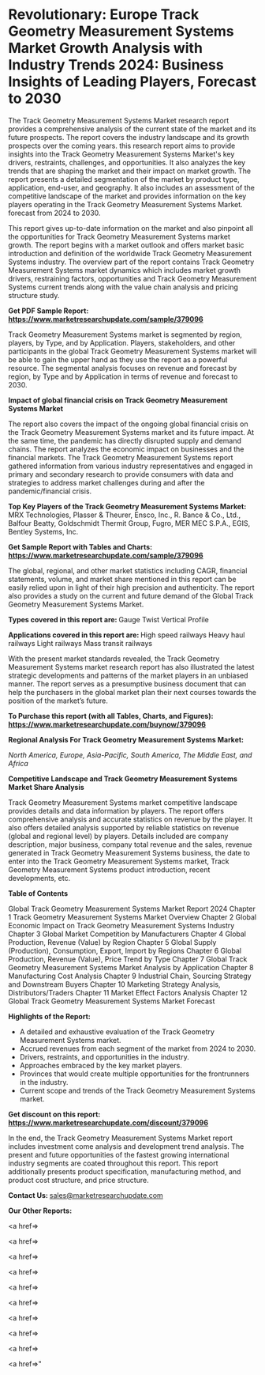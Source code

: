 # Revolutionary: Europe Track Geometry Measurement Systems Market Growth Analysis with Industry Trends 2024: Business Insights of Leading Players, Forecast to 2030

The Track Geometry Measurement Systems Market research report provides a comprehensive analysis of the current state of the market and its future prospects. The report covers the industry landscape and its growth prospects over the coming years. this research report aims to provide insights into the Track Geometry Measurement Systems Market's key drivers, restraints, challenges, and opportunities. It also analyzes the key trends that are shaping the market and their impact on market growth. The report presents a detailed segmentation of the market by product type, application, end-user, and geography. It also includes an assessment of the competitive landscape of the market and provides information on the key players operating in the Track Geometry Measurement Systems Market. forecast from 2024 to 2030.

This report gives up-to-date information on the market and also pinpoint all the opportunities for Track Geometry Measurement Systems market growth. The report begins with a market outlook and offers market basic introduction and definition of the worldwide Track Geometry Measurement Systems industry. The overview part of the report contains Track Geometry Measurement Systems market dynamics which includes market growth drivers, restraining factors, opportunities and Track Geometry Measurement Systems current trends along with the value chain analysis and pricing structure study.

<strong><b>Get PDF Sample Report: <a href=https://www.marketresearchupdate.com/sample/379096>https://www.marketresearchupdate.com/sample/379096</a></b></strong>

Track Geometry Measurement Systems market is segmented by region, players, by Type, and by Application. Players, stakeholders, and other participants in the global Track Geometry Measurement Systems market will be able to gain the upper hand as they use the report as a powerful resource. The segmental analysis focuses on revenue and forecast by region, by Type and by Application in terms of revenue and forecast to 2030.

<strong><b>Impact of global financial crisis on Track Geometry Measurement Systems Market</b></strong>

The report also covers the impact of the ongoing global financial crisis on the Track Geometry Measurement Systems market and its future impact. At the same time, the pandemic has directly disrupted supply and demand chains. The report analyzes the economic impact on businesses and the financial markets. The Track Geometry Measurement Systems report gathered information from various industry representatives and engaged in primary and secondary research to provide consumers with data and strategies to address market challenges during and after the pandemic/financial crisis.

<strong><b>Top Key Players of the Track Geometry Measurement Systems Market:
</b></strong>MRX Technologies, Plasser & Theurer, Ensco, Inc., R. Bance & Co., Ltd., Balfour Beatty, Goldschmidt Thermit Group, Fugro, MER MEC S.P.A., EGIS, Bentley Systems, Inc.<strong><b>
</b></strong>

<strong><b>Get Sample Report with Tables and Charts: <a href=https://www.marketresearchupdate.com/sample/379096>https://www.marketresearchupdate.com/sample/379096</a></b></strong>

The global, regional, and other market statistics including CAGR, financial statements, volume, and market share mentioned in this report can be easily relied upon in light of their high precision and authenticity. The report also provides a study on the current and future demand of the Global Track Geometry Measurement Systems Market.

<strong><b>Types covered in this report are:
</b></strong>Gauge
Twist
Vertical Profile<strong><b>
</b></strong>

<strong><b>Applications covered in this report are:
</b></strong>High speed railways
Heavy haul railways
Light railways
Mass transit railways<strong><b>
</b></strong>

With the present market standards revealed, the Track Geometry Measurement Systems market research report has also illustrated the latest strategic developments and patterns of the market players in an unbiased manner. The report serves as a presumptive business document that can help the purchasers in the global market plan their next courses towards the position of the market’s future.

<strong><b>To Purchase this report (with all Tables, Charts, and Figures): <a href=https://www.marketresearchupdate.com/buynow/379096>https://www.marketresearchupdate.com/buynow/379096</a></b></strong>

<strong><b>Regional Analysis For Track Geometry Measurement Systems Market:</b></strong>

<em><i>North America, Europe, Asia-Pacific, South America, The Middle East, and Africa</i></em>

<strong><b>Competitive Landscape and Track Geometry Measurement Systems Market Share Analysis</b></strong>

Track Geometry Measurement Systems market competitive landscape provides details and data information by players. The report offers comprehensive analysis and accurate statistics on revenue by the player. It also offers detailed analysis supported by reliable statistics on revenue (global and regional level) by players. Details included are company description, major business, company total revenue and the sales, revenue generated in Track Geometry Measurement Systems business, the date to enter into the Track Geometry Measurement Systems market, Track Geometry Measurement Systems product introduction, recent developments, etc.

<strong><b>Table of Contents</b></strong>

Global Track Geometry Measurement Systems Market Report 2024
Chapter 1 Track Geometry Measurement Systems Market Overview
Chapter 2 Global Economic Impact on Track Geometry Measurement Systems Industry
Chapter 3 Global Market Competition by Manufacturers
Chapter 4 Global Production, Revenue (Value) by Region
Chapter 5 Global Supply (Production), Consumption, Export, Import by Regions
Chapter 6 Global Production, Revenue (Value), Price Trend by Type
Chapter 7 Global Track Geometry Measurement Systems Market Analysis by Application
Chapter 8 Manufacturing Cost Analysis
Chapter 9 Industrial Chain, Sourcing Strategy and Downstream Buyers
Chapter 10 Marketing Strategy Analysis, Distributors/Traders
Chapter 11 Market Effect Factors Analysis
Chapter 12 Global Track Geometry Measurement Systems Market Forecast

<strong><b>Highlights of the Report:</b></strong>

- A detailed and exhaustive evaluation of the Track Geometry Measurement Systems market.
- Accrued revenues from each segment of the market from 2024 to 2030.
- Drivers, restraints, and opportunities in the industry.
- Approaches embraced by the key market players.
- Provinces that would create multiple opportunities for the frontrunners in the industry.
- Current scope and trends of the Track Geometry Measurement Systems market.

<strong><b>Get discount on this report: <a href=https://www.marketresearchupdate.com/discount/379096>https://www.marketresearchupdate.com/discount/379096</a></b></strong>

In the end, the Track Geometry Measurement Systems Market report includes investment come analysis and development trend analysis. The present and future opportunities of the fastest growing international industry segments are coated throughout this report. This report additionally presents product specification, manufacturing method, and product cost structure, and price structure.

<strong><b>Contact Us:
</b></strong>sales@marketresearchupdate.com

<strong>Our Other Reports:</strong>

<a href=></a>

<a href=></a>

<a href=></a>

<a href=></a>

<a href=></a>

<a href=></a>

<a href=></a>

<a href=></a>

<a href=></a>

<a href=></a>"

